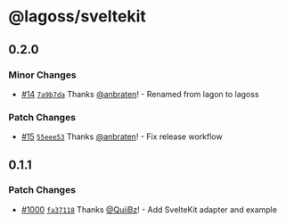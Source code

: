 # @lagoss/sveltekit

## 0.2.0

### Minor Changes

- [#14](https://github.com/lagossapp/lagoss/pull/14) [`7a9b7da`](https://github.com/lagossapp/lagoss/commit/7a9b7daef8d11137f7e7b6b954ab0d6f0a37d443) Thanks [@anbraten](https://github.com/anbraten)! - Renamed from lagon to lagoss

### Patch Changes

- [#15](https://github.com/lagossapp/lagoss/pull/15) [`55eee53`](https://github.com/lagossapp/lagoss/commit/55eee53d29aacf7134e1efced4dcac3ff5450585) Thanks [@anbraten](https://github.com/anbraten)! - Fix release workflow

## 0.1.1

### Patch Changes

- [#1000](https://github.com/lagonapp/lagon/pull/1000) [`fa37118`](https://github.com/lagonapp/lagon/commit/fa37118c82d37e770afdb55a1921539e5f1df6c4) Thanks [@QuiiBz](https://github.com/QuiiBz)! - Add SvelteKit adapter and example
